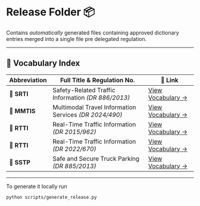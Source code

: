 # Release Folder 📦

Contains _automatically_ generated files containing approved dictionary entries merged into a single file pre delegated regulation.

---

## 🧭 Vocabulary Index

| Abbreviation | Full Title & Regulation No.                          | 📂 Link                     |
|--------------|------------------------------------------------------|-----------------------------|
| 🛑 **SRTI**  | Safety-Related Traffic Information *(DR 886/2013)*   | [View Vocabulary →](DR_EU_886-2013.md) |
| 🧭 **MMTIS** | Multimodal Travel Information Services *(DR 2024/490)* | [View Vocabulary →](DR_EU_2024-490.md) |
| 🚙 **RTTI**  | Real-Time Traffic Information *(DR 2015/962)*        | [View Vocabulary →](DR_EU_2015-962.md) |
| 🚙 **RTTI**  | Real-Time Traffic Information *(DR 2022/670)*        | [View Vocabulary →](DR_EU_2022-670.md) |
| 🏁 **SSTP**  | Safe and Secure Truck Parking *(DR 885/2013)*       | [View Vocabulary →](DR_EU_885-2013.md) |

---

To generate it locally run

```bash
python scripts/generate_release.py
```